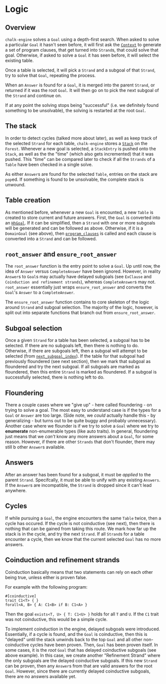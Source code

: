 # Logic

## Overview

`chalk-engine` solves a `Goal` using a depth-first search. When asked to solve a particular `Goal` it hasn't seen before, it will first ask the [`Context`] to generate a set of program clauses, that get turned into `Strand`s, that could solve that goal. Otherwise, if asked to solve a `Goal` it has seen before, it will select the existing table.

Once a table is selected, it will pick a `Strand` and a subgoal of that `Strand`, try to solve that `Goal`, repeating the process.

When an `Answer` is found for a `Goal`, it is merged into the parent `Strand`, or returned if it was the root `Goal`. It will then go on to pick the next subgoal of the `Strand` and continue on.

If at any point the solving stops being "successful" (i.e. we definitely found something to be unsolvable), the solving is restarted at the root `Goal`.

## The stack

In order to detect cycles (talked more about later), as well as keep track of the selected `Strand` for each table, `chalk-engine` stores a [`Stack`] on the `Forest`. Whenever a new goal is selected, a `StackEntry` is pushed onto the `Stack`, as well as the the "time" (which also gets incremented) that it was pushed. This "time" can be compared later to check if all the `Strands` of a `Table` have been checked in a single solve.

As either `Answer`s are found for the selected `Table`, entries on the stack are `pop`ed. If something is found to be unsolvable, the complete stack is unwound.

## Table creation

As mentioned before, whenever a new `Goal` is encounted, a new `Table` is created to store current and future answers. First, the `Goal` is converted into an [`HhGoal`]. If it can be simplified, then a `Strand` with one or more subgoals will be generated and can be followed as above. Otherwise, if it is a `DomainGoal` (see above), then [`program_clauses`](https://rust-lang.github.io/chalk/chalk_engine/context/trait.ContextOps.html#tymethod.program_clauses) is called and each clause is converted into a `Strand` and can be followed.

## `root_answer` and `ensure_root_answer`

The `root_answer` function is the entry point to solve a `Goal`. Up until now, the idea of `Answer` versus `CompleteAnswer` have been ignored. However, in reality `Answer`s to `Goal`s may actually have delayed subgoals (see `ExClause` and `Coinduction and refinement strands`), whereas `CompleteAnswer`s may not. `root_answer` essentially just wraps `ensure_root_answer` and converts the `Goal`'s `Answer` to a `CompleteAnswer`.

The `ensure_root_answer` function contains to core skeleton of the logic around `Strand` and subgoal selection. The majority of the logic, however, is split out into separate functions that branch out from `ensure_root_answer`.

## Subgoal selection

Once a given `Strand` for a table has been selected, a subgoal has to be selected. If there are no subgoals left, then there is nothing to do. Otherwise, if there are subgoals left, then a subgoal will attempt to be selected (from [`next_subgoal_index`](https://rust-lang.github.io/chalk/chalk_engine/context/trait.Context.html#tymethod.next_subgoal_index)). If the table for that subgoal had previously floundered (see next section), then we mark that subgoal as floundered and try the next subgoal. If all subgoals are marked as floundered, then this entire `Strand` is marked as floundered. If a subgoal is successfully selected, there is nothing left to do.

## Floundering

There a couple cases where we "give up" - here called floundering - on trying to solve a goal. The most easy to understand case is if the types for a `Goal` or `Answer` are too large. (Side note, we *could* actually handle this - by generalizing - but turns out to be quite buggy and probably unnecessary). Another case where we flounder is if we try to solve a `Goal` where we try to **enumerate** non-enumerable types (like auto traits). In general, floundering just means that we *can't* know any more answers about a `Goal`, for some reason. However, if there are other `Strands` that don't flounder, there may still b other `Answer`s available.

## Answers

After an answer has been found for a subgoal, it must be *applied* to the parent `Strand`. Specifcally, it must be able to unify with any existing `Answers`. If the `Answer`s are incompatible, the `Strand` is dropped since it can't lead anywhere.

## Cycles

If while pursuing a `Goal`, the engine encounters the same `Table` twice, then a cycle has occured. If the cycle is not coinductive (see next), then there is nothing that can be gained from taking this route. We mark how far up the stack is in the cycle, and try the next `Strand`. If all `Strand`s for a table encounter a cycle, then we know that the current selected `Goal` has no more answers.

## Coinduction and refinement strands

Coinduction basically means that two statements can rely on each other being true, unless either is proven false.

For example with the following program:
```
#[coinductive]
trait C1<T> { }
forall<A, B> { A: C1<B> if B: C1<A> }
```
Then the goal `exists<T, U> { T: C1<U> }` holds for all `T` and `U`. If the `C1` trait was not coinductive, this would be a simple cycle.

To implement coinduction in the engine, delayed subgoals were introduced. Essentially, if a cycle is found, and the `Goal` is coinductive, then this is "delayed" until the stack unwinds back to the top `Goal` and all other non-coinductive cycles have been proven. Then, `Goal` has been proven itself. In some cases, it is the *root* `Goal` that has delayed coinductive subgoals (see above example). In this case, we create another "Refinement Strand" where the only subgoals are the delayed coinductive subgoals. If this new `Strand` can be proven, then any `Answer`s from that are valid answers for the root `Goal`. However, since there are currently delayed coinductive subgoals, there are no answers available yet.


[`Context`]: https://rust-lang.github.io/chalk/chalk_engine/context/trait.Context.html
[`HhGoal`]: https://rust-lang.github.io/chalk/chalk_engine/hh/enum.HhGoal.html
[`Stack`]: https://rust-lang.github.io/chalk/chalk_engine/stack/struct.Stack.html
